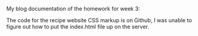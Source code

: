 My blog documentation of the homework for week 3:

The code for the recipe website CSS markup is on Github, I was unable to figure out how to put the index.html file up on the server. 
